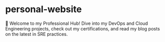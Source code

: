 # personal-website
📂 Welcome to my Professional Hub! Dive into my DevOps and Cloud Engineering projects, check out my certifications, and read my blog posts on the latest in SRE practices.
